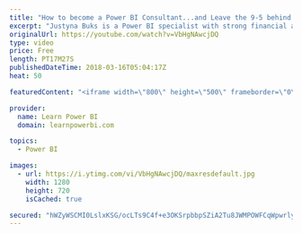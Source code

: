 ```yaml
---
title: "How to become a Power BI Consultant...and Leave the 9-5 behind feat. Justyna Buks"
excerpt: "Justyna Buks is a Power BI specialist with strong financial and accounting background.  👉 Connect with Justyna Buks at http://www.linkedin.com/in/JustynaBuks 👉 Join the LearnPowerBI Family: https://web.learnpowerbi.com/waitlist-invite/ Justyna has over 9 years of experience in audit, finance and accounting"
originalUrl: https://youtube.com/watch?v=VbHgNAwcjDQ
type: video
price: Free
length: PT17M27S
publishedDateTime: 2018-03-16T05:04:17Z
heat: 50

featuredContent: "<iframe width=\"800\" height=\"500\" frameborder=\"0\" src=\"https://www.youtube.com/embed/VbHgNAwcjDQ\" allow=\"accelerometer; autoplay; encrypted-media; gyroscope; picture-in-picture\" allowfullscreen></iframe>"

provider:
  name: Learn Power BI
  domain: learnpowerbi.com

topics:
  - Power BI

images:
  - url: https://i.ytimg.com/vi/VbHgNAwcjDQ/maxresdefault.jpg
    width: 1280
    height: 720
    isCached: true

secured: "hWZyWSCMI0LslxKSG/ocLTs9C4f+e3OKSrpbbpSZiA2Tu8JWMPOWFCqWpwrly7AW/+AE/7y/+kQp9udLLstsvKq3m9PyPFAjnpxSyZr2VVLEEhCZm+J0+D5ogVvZ+tJABHOX2jpFwgFP1KtGZSn6zs1MKIXwoFC8OzQL6g5ArlQWktMpf48qHuGs5oYeBBIdqApDsRGY+tZcwoItZP1X4lfh8WXEGGEO5/ydyZfrWgEDj0KTUoOzjE7ryLCHy3MYunqw1n/3eN+B+Le7YxTr5AcGKSZo6EoEL3IzVDBSQNyrGJK7lKaxELNN6AavCnrW9MJdI77rzkGB9ckqKJrTpWp4rACaHWr9Qenz64nDLcXkQ8ibfOxTCHsGGswQ9+cbK0dbEA+1r3D31xkvYDB2PQg1jwcl0A4+/hGgjkNOBS8=;jfutUAWzCT7GaMJZu0At8Q=="
---
```


